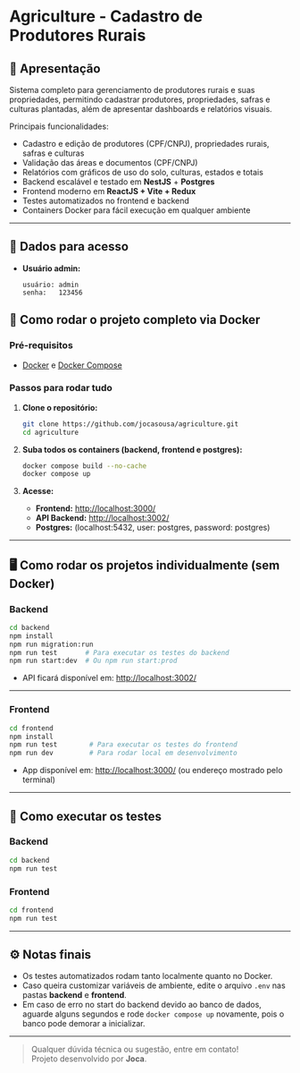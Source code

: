 # Agriculture - Cadastro de Produtores Rurais

## 🌱 Apresentação

Sistema completo para gerenciamento de produtores rurais e suas propriedades, permitindo cadastrar produtores, propriedades, safras e culturas plantadas, além de apresentar dashboards e relatórios visuais.

Principais funcionalidades:
- Cadastro e edição de produtores (CPF/CNPJ), propriedades rurais, safras e culturas
- Validação das áreas e documentos (CPF/CNPJ)
- Relatórios com gráficos de uso do solo, culturas, estados e totais
- Backend escalável e testado em **NestJS** + **Postgres**
- Frontend moderno em **ReactJS + Vite + Redux**
- Testes automatizados no frontend e backend
- Containers Docker para fácil execução em qualquer ambiente

---


## 🔑 Dados para acesso

- **Usuário admin:**  
  ```
  usuário: admin  
  senha:   123456
  ```

## 🚀 Como rodar o projeto completo via Docker

### **Pré-requisitos**
- [Docker](https://docs.docker.com/get-docker/) e [Docker Compose](https://docs.docker.com/compose/install/)

### **Passos para rodar tudo**
1. **Clone o repositório:**
   ```bash
   git clone https://github.com/jocasousa/agriculture.git
   cd agriculture
   ```

2. **Suba todos os containers (backend, frontend e postgres):**
   ```bash
   docker compose build --no-cache
   docker compose up
   ```

3. **Acesse:**
   - **Frontend:** [http://localhost:3000/](http://localhost:3000/)
   - **API Backend:** [http://localhost:3002/](http://localhost:3002/)
   - **Postgres:** (localhost:5432, user: postgres, password: postgres)

---

## 🖥️ Como rodar os projetos individualmente (sem Docker)

### **Backend**

```bash
cd backend
npm install
npm run migration:run
npm run test       # Para executar os testes do backend
npm run start:dev  # Ou npm run start:prod
```
- API ficará disponível em: [http://localhost:3002/](http://localhost:3002/)

---

### **Frontend**

```bash
cd frontend
npm install
npm run test        # Para executar os testes do frontend
npm run dev         # Para rodar local em desenvolvimento
```
- App disponível em: [http://localhost:3000/](http://localhost:3000/) (ou endereço mostrado pelo terminal)

---

## 🧪 Como executar os testes

### **Backend**
```bash
cd backend
npm run test
```

### **Frontend**
```bash
cd frontend
npm run test
```




---

## ⚙️ Notas finais

- Os testes automatizados rodam tanto localmente quanto no Docker.
- Caso queira customizar variáveis de ambiente, edite o arquivo `.env` nas pastas **backend** e **frontend**.
- Em caso de erro no start do backend devido ao banco de dados, aguarde alguns segundos e rode `docker compose up` novamente, pois o banco pode demorar a inicializar.

---

> Qualquer dúvida técnica ou sugestão, entre em contato!  
> Projeto desenvolvido por **Joca**.
